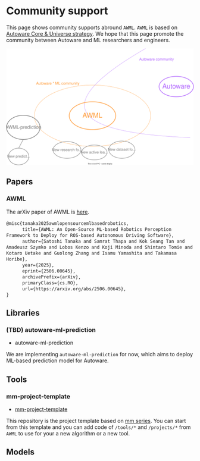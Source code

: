 # Community support

This page shows community supports abround `AWML`.
`AWML` is based on [Autoware Core & Universe strategy](https://autoware.org/autoware-overview/).
We hope that this page promote the community between Autoware and ML researchers and engineers.

![](/docs/fig/autoware_ml_community.drawio.svg)

## Papers
### AWML

The arXiv paper of AWML is [here](https://arxiv.org/abs/2506.00645).

```
@misc{tanaka2025awmlopensourcemlbasedrobotics,
      title={AWML: An Open-Source ML-based Robotics Perception Framework to Deploy for ROS-based Autonomous Driving Software},
      author={Satoshi Tanaka and Samrat Thapa and Kok Seang Tan and Amadeusz Szymko and Lobos Kenzo and Koji Minoda and Shintaro Tomie and Kotaro Uetake and Guolong Zhang and Isamu Yamashita and Takamasa Horibe},
      year={2025},
      eprint={2506.00645},
      archivePrefix={arXiv},
      primaryClass={cs.RO},
      url={https://arxiv.org/abs/2506.00645},
}
```

## Libraries
### (TBD) autoware-ml-prediction

- autoware-ml-prediction

We are implementing `autoware-ml-prediction` for now, which aims to deploy ML-based prediction model for Autoware.

## Tools
### mm-project-template

- [mm-project-template](https://github.com/scepter914/mm-project-template)

This repository is the project template based on [mm series](https://github.com/open-mmlab).
You can start from this template and you can add code of `/tools/*` and `/projects/*` from `AWML` to use for your a new algorithm or a new tool.

## Models
